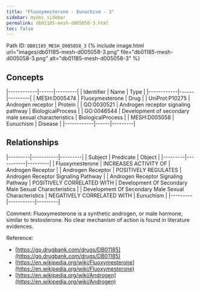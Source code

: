 ```yaml
---
title: "Fluoxymesterone - Eunuchism - 3"
sidebar: mydoc_sidebar
permalink: db01185-mesh-d005058-3.html
toc: false 
---
```



Path ID: `DB01185_MESH_D005058_3`
{% include image.html url="images/db01185-mesh-d005058-3.png" file="db01185-mesh-d005058-3.png" alt="db01185-mesh-d005058-3" %}

## Concepts

|------------|------|---------|
| Identifier | Name | Type    |
|------------|------|---------|
| MESH:D005474 | Fluoxymesterone | Drug |
| UniProt:P10275 | Androgen receptor | Protein |
| GO:0030521 | Androgen receptor signaling pathway | BiologicalProcess |
| GO:0046544 | Development of secondary male sexual characteristics | BiologicalProcess |
| MESH:D005058 | Eunuchism | Disease |
|------------|------|---------|

## Relationships

|---------|-----------|---------|
| Subject | Predicate | Object  |
|---------|-----------|---------|
| Fluoxymesterone | INCREASES ACTIVITY OF | Androgen Receptor |
| Androgen Receptor | POSITIVELY REGULATES | Androgen Receptor Signaling Pathway |
| Androgen Receptor Signaling Pathway | POSITIVELY CORRELATED WITH | Development Of Secondary Male Sexual Characteristics |
| Development Of Secondary Male Sexual Characteristics | NEGATIVELY CORRELATED WITH | Eunuchism |
|---------|-----------|---------|

Comment: Fluoxymesterone is a synthetic androgen, or male hormone, similar to testosterone. No clear mechanism of action is found in literature evidences.

Reference: 
  - [https://go.drugbank.com/drugs/DB01185](https://go.drugbank.com/drugs/DB01185)
  - [https://en.wikipedia.org/wiki/Fluoxymesterone](https://en.wikipedia.org/wiki/Fluoxymesterone)
  - [https://en.wikipedia.org/wiki/Androgen](https://en.wikipedia.org/wiki/Androgen)
